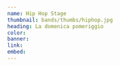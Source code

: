```yaml
---
name: Hip Hop Stage
thumbnail: bands/thumbs/hiphop.jpg
heading: La domenica pomeriggio
color:
banner:
link:
embed:
---
```

